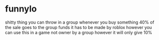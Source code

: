 # funnylo
 
shitty thing you can throw in a group
whenever you buy something 40% of the sale goes to the group funds
it has to be made by roblox however
you can use this in a game not owner by a group however it will only give 10%